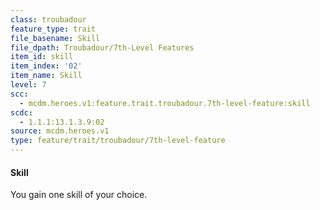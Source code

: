 ```yaml
---
class: troubadour
feature_type: trait
file_basename: Skill
file_dpath: Troubadour/7th-Level Features
item_id: skill
item_index: '02'
item_name: Skill
level: 7
scc:
  - mcdm.heroes.v1:feature.trait.troubadour.7th-level-feature:skill
scdc:
  - 1.1.1:13.1.3.9:02
source: mcdm.heroes.v1
type: feature/trait/troubadour/7th-level-feature
---
```


#### Skill

You gain one skill of your choice.
